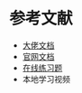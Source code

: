 # 参考文献

* [大佬文档](TODO)
* [官网文档](https://www.typescriptlang.org/)
* [在线练习题](https://github.com/type-challenges/type-challenges)
* 本地学习视频
